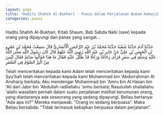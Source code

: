 ```yaml
---
layout: page
title: "Hadits Shahih Al-Bukhari - Puasa dalam Perjalanan Bukan Kebajikan"
categories: puasa
---
```


Hadits Shahih Al-Bukhari, Kitab Shaum, Bab Sabda Nabi (saw) kepada orang yang dipayungi dan panas yang sangat...

<p class="arab">
حَدَّثَنَا آدَمُ حَدَّثَنَا شُعْبَةُ حَدَّثَنَا مُحَمَّدُ بْنُ عَبْدِ الرَّحْمَنِ الْأَنْصَارِيُّ قَالَ سَمِعْتُ مُحَمَّدَ بْنَ عَمْرِو بْنِ الْحَسَنِ بْنِ عَلِيٍّ عَنْ جَابِرِ بْنِ عَبْدِ اللَّهِ رَضِيَ اللَّهُ عَنْهُمْ قَالَ كَانَ رَسُولُ اللَّهِ صَلَّى اللَّهُ عَلَيْهِ وَسَلَّمَ فِي سَفَرٍ فَرَأَى زِحَامًا وَرَجُلًا قَدْ ظُلِّلَ عَلَيْهِ فَقَالَ مَا هَذَا فَقَالُوا صَائِمٌ فَقَالَ لَيْسَ مِنْ الْبِرِّ الصَّوْمُ فِي السَّفَرِ
</p>

Telah menceritakan kepada kami Adam telah menceritakan kepada kami Syu'bah telah menceritakan kepada kami Muhammad bin 'Abdurrahman Al Anshariy berkata; Aku mendengar Muhammad bin 'Amru bin Al Hasan bin 'Ali dari Jabir bin 'Abdullah radliallahu 'anhu berkata; Rasulullah shallallahu 'alaihi wasallam pernah dalam suatu perjalanan melihat kerumunan orang, yang diantaranya ada seseorang yang sedang dipayungi. Beliau bertanya: "Ada apa ini?" Mereka menjawab: "Orang ini sedang berpuasa". Maka Beliau bersabda: "Tidak termasuk kebajikan berpuasa dalam perjalanan".


<!-- https://www.hadits.id/hadits/bukhari/1810 -->